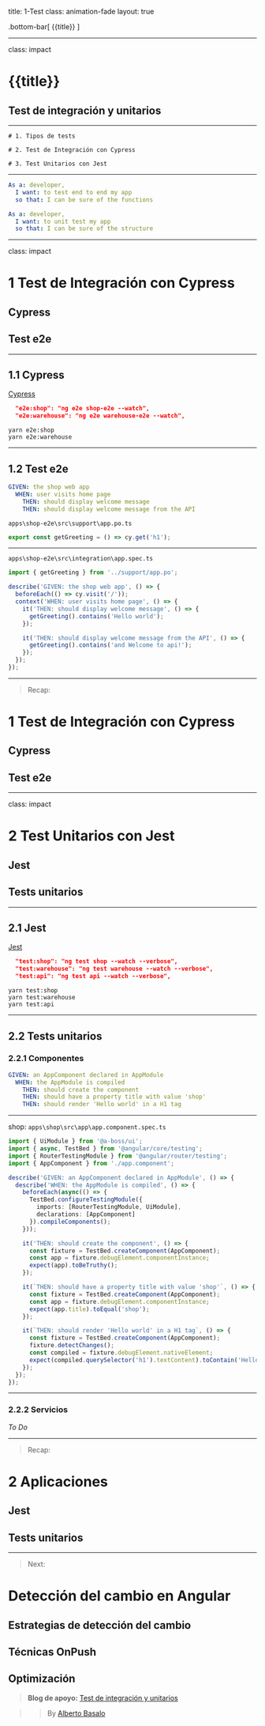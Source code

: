 title: 1-Test
class: animation-fade
layout: true

.bottom-bar[
{{title}}
]

---

class: impact

# {{title}}

## Test de integración y unitarios

---

    # 1. Tipos de tests

    # 2. Test de Integración con Cypress

    # 3. Test Unitarios con Jest

---

```yaml
As a: developer,
  I want: to test end to end my app
  so that: I can be sure of the functions

As a: developer,
  I want: to unit test my app
  so that: I can be sure of the structure
```

---

class: impact

# 1 Test de Integración con Cypress

## Cypress

## Test e2e


---

## 1.1 Cypress

[Cypress](https://www.cypress.io/)

```json
  "e2e:shop": "ng e2e shop-e2e --watch",
  "e2e:warehouse": "ng e2e warehouse-e2e --watch",
```

```terminal
yarn e2e:shop
yarn e2e:warehouse
```

---

## 1.2 Test e2e

```yaml
GIVEN: the shop web app
  WHEN: user visits home page
    THEN: should display welcome message
    THEN: should display welcome message from the API
```

`apps\shop-e2e\src\support\app.po.ts`

```typescript
export const getGreeting = () => cy.get('h1');
```
---

`apps\shop-e2e\src\integration\app.spec.ts`

```typescript
import { getGreeting } from '../support/app.po';

describe('GIVEN: the shop web app', () => {
  beforeEach(() => cy.visit('/'));
  context('WHEN: user visits home page', () => {
    it('THEN: should display welcome message', () => {
      getGreeting().contains('Hello world');
    });

    it('THEN: should display welcome message from the API', () => {
      getGreeting().contains('and Welcome to api!');
    });
  });
});
```

---

> Recap:

# 1 Test de Integración con Cypress

## Cypress

## Test e2e

---

class: impact

# 2 Test Unitarios con Jest

## Jest

## Tests unitarios

---

## 2.1 Jest

[Jest](https://jestjs.io/)

```json
  "test:shop": "ng test shop --watch --verbose",
  "test:warehouse": "ng test warehouse --watch --verbose",
  "test:api": "ng test api --watch --verbose",
```

```terminal
yarn test:shop
yarn test:warehouse
yarn test:api
```

---

## 2.2 Tests unitarios


### 2.2.1 Componentes

```yaml
GIVEN: an AppComponent declared in AppModule
  WHEN: the AppModule is compiled
    THEN: should create the component
    THEN: should have a property title with value 'shop'
    THEN: should render 'Hello world' in a H1 tag
```

---

shop: `apps\shop\src\app\app.component.spec.ts`

```typescript
import { UiModule } from '@a-boss/ui';
import { async, TestBed } from '@angular/core/testing';
import { RouterTestingModule } from '@angular/router/testing';
import { AppComponent } from './app.component';

describe('GIVEN: an AppComponent declared in AppModule', () => {
  describe('WHEN: the AppModule is compiled', () => {
    beforeEach(async(() => {
      TestBed.configureTestingModule({
        imports: [RouterTestingModule, UiModule],
        declarations: [AppComponent]
      }).compileComponents();
    }));

    it('THEN: should create the component', () => {
      const fixture = TestBed.createComponent(AppComponent);
      const app = fixture.debugElement.componentInstance;
      expect(app).toBeTruthy();
    });

    it(`THEN: should have a property title with value 'shop'`, () => {
      const fixture = TestBed.createComponent(AppComponent);
      const app = fixture.debugElement.componentInstance;
      expect(app.title).toEqual('shop');
    });

    it(`THEN: should render 'Hello world' in a H1 tag`, () => {
      const fixture = TestBed.createComponent(AppComponent);
      fixture.detectChanges();
      const compiled = fixture.debugElement.nativeElement;
      expect(compiled.querySelector('h1').textContent).toContain('Hello world');
    });
  });
});
```
---

### 2.2.2 Servicios

_To Do_

---

> Recap:

# 2 Aplicaciones

## Jest

## Tests unitarios

---


> Next:

# Detección del cambio en Angular

## Estrategias de detección del cambio
## Técnicas OnPush
## Optimización


> **Blog de apoyo:** [Test de integración y unitarios](https://academia-binaria.com/test-de-integracion-y-unitarios/)

> > By [Alberto Basalo](https://twitter.com/albertobasalo)


